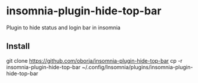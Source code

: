 # insomnia-plugin-hide-top-bar
Plugin to hide status and login bar in insomnia
## Install
git clone https://github.com/oborja/insomnia-plugin-hide-top-bar
cp -r insomnia-plugin-hide-top-bar ~/.config/Insomnia/plugins/insomnia-plugin-hide-top-bar
